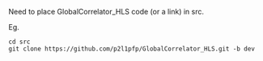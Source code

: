 Need to place GlobalCorrelator_HLS code (or a link) in src. 

Eg.
```
cd src
git clone https://github.com/p2l1pfp/GlobalCorrelator_HLS.git -b dev
